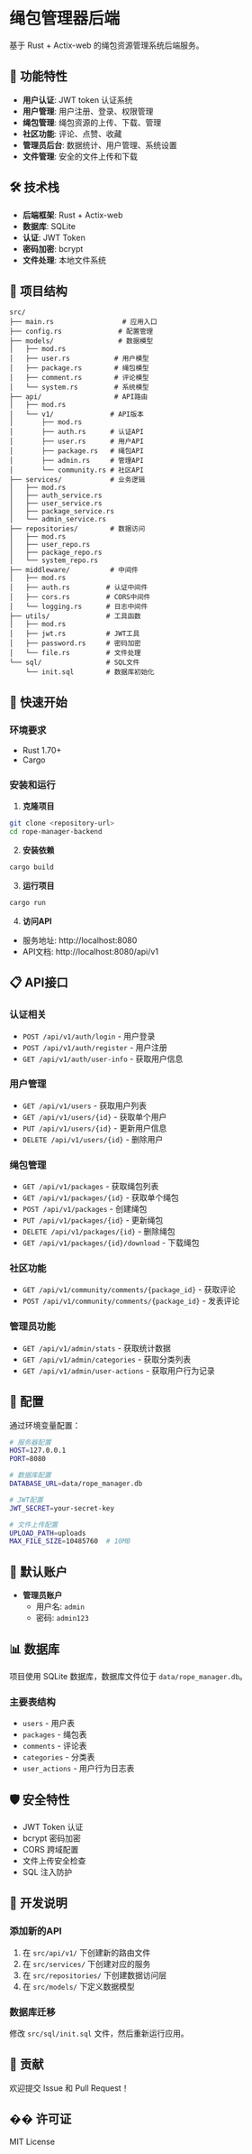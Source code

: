 # 绳包管理器后端

基于 Rust + Actix-web 的绳包资源管理系统后端服务。

## 🚀 功能特性

- **用户认证**: JWT token 认证系统
- **用户管理**: 用户注册、登录、权限管理
- **绳包管理**: 绳包资源的上传、下载、管理
- **社区功能**: 评论、点赞、收藏
- **管理员后台**: 数据统计、用户管理、系统设置
- **文件管理**: 安全的文件上传和下载

## 🛠️ 技术栈

- **后端框架**: Rust + Actix-web
- **数据库**: SQLite
- **认证**: JWT Token
- **密码加密**: bcrypt
- **文件处理**: 本地文件系统

## 📁 项目结构

```
src/
├── main.rs                 # 应用入口
├── config.rs              # 配置管理
├── models/                # 数据模型
│   ├── mod.rs
│   ├── user.rs           # 用户模型
│   ├── package.rs        # 绳包模型
│   ├── comment.rs        # 评论模型
│   └── system.rs         # 系统模型
├── api/                  # API路由
│   ├── mod.rs
│   └── v1/              # API版本
│       ├── mod.rs
│       ├── auth.rs      # 认证API
│       ├── user.rs      # 用户API
│       ├── package.rs   # 绳包API
│       ├── admin.rs     # 管理API
│       └── community.rs # 社区API
├── services/            # 业务逻辑
│   ├── mod.rs
│   ├── auth_service.rs
│   ├── user_service.rs
│   ├── package_service.rs
│   └── admin_service.rs
├── repositories/        # 数据访问
│   ├── mod.rs
│   ├── user_repo.rs
│   ├── package_repo.rs
│   └── system_repo.rs
├── middleware/          # 中间件
│   ├── mod.rs
│   ├── auth.rs         # 认证中间件
│   ├── cors.rs         # CORS中间件
│   └── logging.rs      # 日志中间件
├── utils/              # 工具函数
│   ├── mod.rs
│   ├── jwt.rs          # JWT工具
│   ├── password.rs     # 密码加密
│   └── file.rs         # 文件处理
└── sql/                # SQL文件
    └── init.sql        # 数据库初始化
```

## 🚀 快速开始

### 环境要求

- Rust 1.70+
- Cargo

### 安装和运行

1. **克隆项目**
```bash
git clone <repository-url>
cd rope-manager-backend
```

2. **安装依赖**
```bash
cargo build
```

3. **运行项目**
```bash
cargo run
```

4. **访问API**
- 服务地址: http://localhost:8080
- API文档: http://localhost:8080/api/v1

## 📋 API接口

### 认证相关

- `POST /api/v1/auth/login` - 用户登录
- `POST /api/v1/auth/register` - 用户注册
- `GET /api/v1/auth/user-info` - 获取用户信息

### 用户管理

- `GET /api/v1/users` - 获取用户列表
- `GET /api/v1/users/{id}` - 获取单个用户
- `PUT /api/v1/users/{id}` - 更新用户信息
- `DELETE /api/v1/users/{id}` - 删除用户

### 绳包管理

- `GET /api/v1/packages` - 获取绳包列表
- `GET /api/v1/packages/{id}` - 获取单个绳包
- `POST /api/v1/packages` - 创建绳包
- `PUT /api/v1/packages/{id}` - 更新绳包
- `DELETE /api/v1/packages/{id}` - 删除绳包
- `GET /api/v1/packages/{id}/download` - 下载绳包

### 社区功能

- `GET /api/v1/community/comments/{package_id}` - 获取评论
- `POST /api/v1/community/comments/{package_id}` - 发表评论

### 管理员功能

- `GET /api/v1/admin/stats` - 获取统计数据
- `GET /api/v1/admin/categories` - 获取分类列表
- `GET /api/v1/admin/user-actions` - 获取用户行为记录

## 🔧 配置

通过环境变量配置：

```bash
# 服务器配置
HOST=127.0.0.1
PORT=8080

# 数据库配置
DATABASE_URL=data/rope_manager.db

# JWT配置
JWT_SECRET=your-secret-key

# 文件上传配置
UPLOAD_PATH=uploads
MAX_FILE_SIZE=10485760  # 10MB
```

## 🔐 默认账户

- **管理员账户**
  - 用户名: `admin`
  - 密码: `admin123`

## 📊 数据库

项目使用 SQLite 数据库，数据库文件位于 `data/rope_manager.db`。

### 主要表结构

- `users` - 用户表
- `packages` - 绳包表
- `comments` - 评论表
- `categories` - 分类表
- `user_actions` - 用户行为日志表

## 🛡️ 安全特性

- JWT Token 认证
- bcrypt 密码加密
- CORS 跨域配置
- 文件上传安全检查
- SQL 注入防护

## 📝 开发说明

### 添加新的API

1. 在 `src/api/v1/` 下创建新的路由文件
2. 在 `src/services/` 下创建对应的服务
3. 在 `src/repositories/` 下创建数据访问层
4. 在 `src/models/` 下定义数据模型

### 数据库迁移

修改 `src/sql/init.sql` 文件，然后重新运行应用。

## 🤝 贡献

欢迎提交 Issue 和 Pull Request！

## �� 许可证

MIT License 